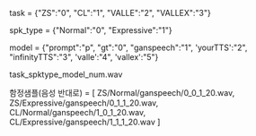 task = {"ZS":"0", "CL":"1", "VALLE":"2", "VALLEX":"3"}

spk_type = {"Normal":"0", "Expressive":"1"}

model = {"prompt":"p", "gt":"0", "ganspeech":"1", 'yourTTS':"2", "infinityTTS":"3", 'valle':"4", 'vallex':"5"}

task_spktype_model_num.wav

함정샘플(음성 반대로) = [ ZS/Normal/ganspeech/0_0_1_20.wav, ZS/Expressive/ganspeech/0_1_1_20.wav, CL/Normal/ganspeech/1_0_1_20.wav, CL/Expressive/ganspeech/1_1_1_20.wav ]
